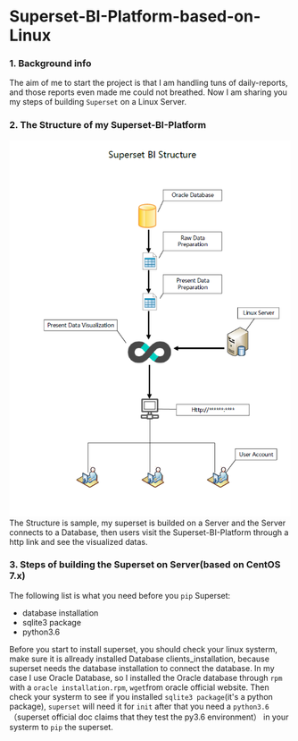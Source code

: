 # Superset-BI-Platform-based-on-Linux

### 1. Background info

The aim of me to start the project is that I am handling tuns of daily-reports, and those reports even made me could not breathed.
Now I am sharing you my steps of building `Superset` on a Linux Server. 


### 2. The Structure of my Superset-BI-Platform
![](https://github.com/loktarjason/Superset-BI-Platform-based-on-Linux/blob/master/images/supersetBIstructure.png)<br>
The Structure is sample, my superset is builded on a Server and the Server connects to a Database, then users visit the Superset-BI-Platform through a http link and see the visualized datas.

### 3. Steps of building the Superset on Server(based on CentOS 7.x)
The following list is what you need before you `pip` Superset:
* database installation
* sqlite3 package
* python3.6<br>

Before you start to install superset, you should check your linux systerm, make sure it is allready installed Database clients_installation, because superset needs the database installation to connect the database. 
In my case I use Oracle Database, so I installed the Oracle database through `rpm` with a `oracle installation.rpm`, `wget`from oracle official website. Then check your systerm to see if you installed `sqlite3 package`(it's a python package),
`superset` will need it for `init` after that you need a `python3.6`（superset official doc claims that they test the py3.6 environment） in your systerm to `pip` the superset.
